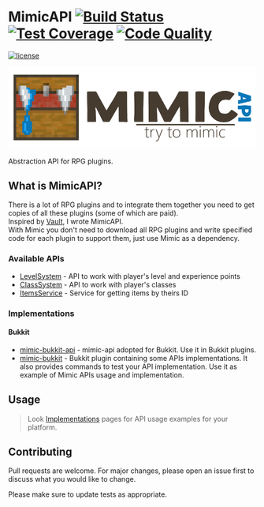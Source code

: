 # MimicAPI [![Build Status](https://img.shields.io/github/workflow/status/EndlessCodeGroup/MimicAPI/CI?style=flat-square)](https://travis-ci.org/EndlessCodeGroup/MimicAPI) [![Test Coverage](https://img.shields.io/codacy/coverage/cfb98bfdf2b44b9d97f719f051e943a9.svg?style=flat-square)](https://www.codacy.com/app/EndlessCode-Group/MimicAPI?utm_source=github.com&utm_medium=referral&utm_content=EndlessCodeGroup/MimicAPI&utm_campaign=Badge_Coverage) [![Code Quality](https://img.shields.io/codacy/grade/cfb98bfdf2b44b9d97f719f051e943a9.svg?style=flat-square)](https://www.codacy.com/app/EndlessCode-Group/MimicAPI?utm_source%3Dgithub.com%26amp;utm_medium%3Dreferral%26amp;utm_content%3DEndlessCodeGroup/MimicAPI%26amp;utm_campaign%3DBadge_Grade)

[![license](https://img.shields.io/github/license/EndlessCodeGroup/MimicAPI.svg?style=flat-square)](LICENSE)

[![Logo](images/logo.png)]()

Abstraction API for RPG plugins.

## What is MimicAPI?
There is a lot of RPG plugins and to integrate them together you need to get copies of all these plugins (some of which are paid).  
Inspired by [Vault], I wrote MimicAPI.  
With Mimic you don't need to download all RPG plugins and write specified code for each plugin to support them, just use Mimic as a dependency.

### Available APIs
- [LevelSystem] - API to work with player's level and experience points
- [ClassSystem] - API to work with player's classes
- [ItemsService] - Service for getting items by theirs ID

### Implementations

#### Bukkit
- [mimic-bukkit-api](mimic-bukkit-api) - mimic-api adopted for Bukkit. Use it in Bukkit plugins.
- [mimic-bukkit](mimic-bukkit) - Bukkit plugin containing some APIs implementations.
It also provides commands to test your API implementation.
Use it as example of Mimic APIs usage and implementation.

## Usage

> Look [Implementations](#implementations) pages for API usage examples for your platform.

## Contributing
Pull requests are welcome.
For major changes, please open an issue first to discuss what you would like to change.

Please make sure to update tests as appropriate.

[Vault]: https://github.com/MilkBowl/Vault

[LevelSystem]: mimic-api/src/main/kotlin/LevelSystem.kt
[ClassSystem]: mimic-api/src/main/kotlin/ClassSystem.kt
[ItemsService]: mimic-api/src/main/kotlin/ItemsService.kt
